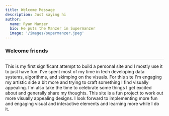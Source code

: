```yaml
---
title: Welcome Message
description: Just saying hi
author:
  name: Ryan Manzer
  bio: He puts the Manzer in Supermanzer
  image: '/images/supermanzer.jpeg'
---
```


### Welcome friends

---

This is my first significant attempt to build a personal site and I mostly use it to just have fun. I've spent most of my time in tech developing data systems, algorithms, and skimping on the visuals. For this site I'm engaging my artistic side a bit more and trying to craft something I find visually appealing. I'm also take the time to celebrate some things I get excited about and generally share my thoughts. This site is a fun project to work out more visually appealing designs. I look forward to implementing more fun and engaging visual and interactive elements and learning more while I do it.
